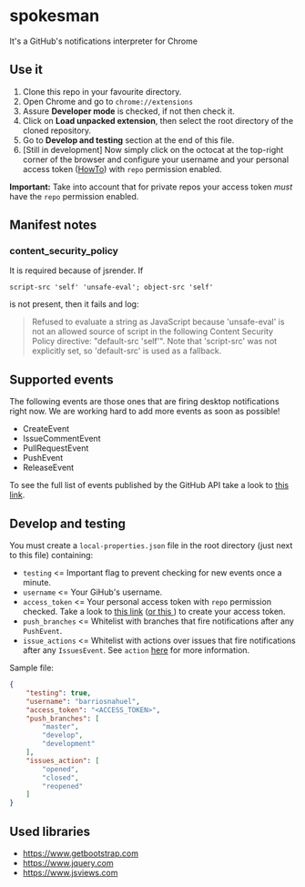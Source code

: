# spokesman
It's a GitHub's notifications interpreter for Chrome

## Use it

1. Clone this repo in your favourite directory.
2. Open Chrome and go to `chrome://extensions`
3. Assure **Developer mode** is checked, if not then check it.
4. Click on **Load unpacked extension**, then select the root directory of the cloned repository.
5. Go to **Develop and testing** section at the end of this file.
5. [Still in development] Now simply click on the octocat at the top-right corner of the browser and configure your username and your personal access token ([HowTo](https://help.github.com/articles/creating-an-access-token-for-command-line-use/)) with `repo` permission enabled.

**Important:** Take into account that for private repos your access token *must* have the `repo` permission enabled.

## Manifest notes

### content_security_policy

It is required because of jsrender. If 

`script-src 'self' 'unsafe-eval'; object-src 'self'`

is not present, then it fails and log:

> Refused to evaluate a string as JavaScript because 'unsafe-eval' is not an allowed source of
  script in the following Content Security Policy directive: "default-src 'self'". Note that
  'script-src' was not explicitly set, so 'default-src' is used as a fallback.
  
## Supported events

The following events are those ones that are firing desktop notifications right now. We are working hard to add more events as soon as possible!

- CreateEvent
- IssueCommentEvent
- PullRequestEvent
- PushEvent
- ReleaseEvent

To see the full list of events published by the GitHub API take a look to [this link](https://developer.github.com/v3/activity/events/types/).

## Develop and testing

You must create a `local-properties.json` file in the root directory (just next to this file) containing:
 - `testing` <= Important flag to prevent checking for new events once a minute.
 - `username` <= Your GiHub's username.
 - `access_token` <= Your personal access token with `repo` permission checked. Take a look to [this link](http://lmgtfy.com/?q=github+access+token) ([or this ](https://help.github.com/articles/creating-an-access-token-for-command-line-use/)) to create your access token.
 - `push_branches` <= Whitelist with branches that fire notifications after any `PushEvent`.
 - `issue_actions` <= Whitelist with actions over issues that fire notifications after any `IssuesEvent`. See `action` [here](https://developer.github.com/v3/activity/events/types/#issuesevent) for more information.
  
Sample file:

```json
{
    "testing": true,
    "username": "barriosnahuel",
    "access_token": "<ACCESS_TOKEN>",
    "push_branches": [
        "master",
        "develop",
        "development"
    ],
    "issues_action": [
        "opened",
        "closed",
        "reopened"
    ]
}
```

## Used libraries

- https://www.getbootstrap.com
- https://www.jquery.com
- https://www.jsviews.com